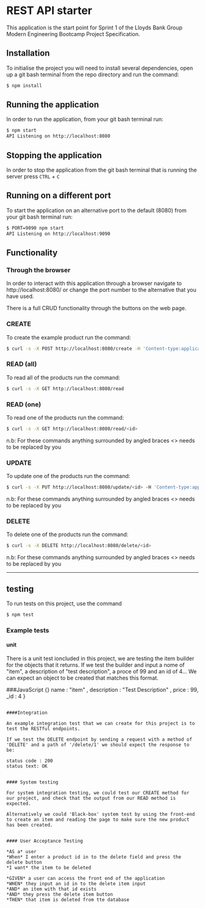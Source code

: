# REST API starter

This application is the start point for Sprint 1 of the Lloyds Bank Group Modern Engineering Bootcamp Project Specification.

## Installation

To initialise the project you will need to install several dependencies, open up a git bash terminal from the repo directory and run the command:

~~~ bash
$ npm install
~~~

## Running the application

In order to run the application, from your git bash terminal run:

~~~ bash
$ npm start
API Listening on http://localhost:8080
~~~

## Stopping the application

In order to stop the application from the git bash terminal that is running the server press ``CTRL`` + ``C``

## Running on a different port

To start the application on an alternative port to the default (8080) from your git bash terminal run:

~~~ bash
$ PORT=9090 npm start
API Listening on http://localhost:9090
~~~

## Functionality

### Through the browser

In order to interact with this application through a browser navigate to http://localhost:8080/ or change the port number to the alternative that you have used.

There is a full CRUD functionality through the buttons on the web page.

### CREATE

To create the example product run the command:

~~~ bash
$ curl -s -X POST http://localhost:8080/create -H 'Content-type:application/json' -d '{"name":"example product", "description":"this is an example", "price":9.99}'
~~~

### READ (all)

To read all of the products run the command:

~~~ bash
$ curl -s -X GET http://localhost:8080/read
~~~

### READ (one)

To read one of the products run the command:

~~~ bash
$ curl -s -X GET http://localhost:8080/read/<id>
~~~

n.b: For these commands anything surrounded by angled braces <> needs to be replaced by you

### UPDATE

To update one of the products run the command:

~~~ bash
$ curl -s -X PUT http://localhost:8080/update/<id> -H 'Content-type:application/json'  -d '{"name":"updated product", "description":"its brand new", "price":99.99}'
~~~

n.b: For these commands anything surrounded by angled braces <> needs to be replaced by you

### DELETE

To delete one of the products run the command:

~~~ bash
$ curl -s -X DELETE http://localhost:8080/delete/<id>
~~~

n.b: For these commands anything surrounded by angled braces <> needs to be replaced by you

---

## testing

To run tests on this project, use the command

~~~bash
$ npm test
~~~

### Example tests

#### unit

There is a unit test ioncluded in this project, we are testing the item builder for the objects that it returns. If we test the builder and input a nome of "item", a description of "test description", a proce of 99 and an id of 4... We can expect an object to be created that matches this format.

###JavaScript
{}
name : "item" ,
description : "Test Description" ,
price : 99,
_id : 4
}
~~~

####Integration

An example integration test that we can create for this project is to test the RESTful endpoints.

If we test the DELETE endpoint by sending a request with a method of 'DELETE' and a path of '/delete/1' we should expect the response to be:

status code : 200
status text: OK


#### System testing

For system integration testing, we could test our CREATE method for our project, and check that the output from our READ method is expected.

Alternatively we could 'Black-box' system test by using the front-end to create an item and reading the page to make sure the new product has been created.


#### User Acceptance Testing

*AS a* user
*When* I enter a product id in to the delete field and press the delete button
*I want* the item to be deleted

*GIVEN* a user can access the front end of the application
*WHEN* they input an id in to the delete item input
*AND* an item with that id exists 
*AND* they press the delete item button
*THEN* that item is deleted from tte database
